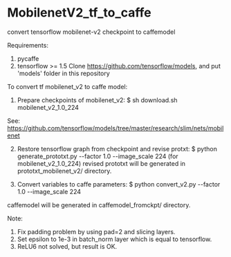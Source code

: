 # MobilenetV2_tf_to_caffe
convert tensorflow mobilenet-v2 checkpoint to caffemodel


Requirements:
1. pycaffe
2. tensorflow >= 1.5
Clone https://github.com/tensorflow/models, and put 'models' folder in this repository


To convert tf mobilenet_v2 to caffe model:

1. Prepare checkpoints of mobilenet_v2:
$ sh download.sh mobilenet_v2_1.0_224

See: https://github.com/tensorflow/models/tree/master/research/slim/nets/mobilenet


2. Restore tensorflow graph from checkpoint and revise protxt:
$ python generate_prototxt.py --factor 1.0 --image_scale 224 
(for mobilenet_v2_1.0_224)
revised prototxt will be generated in prototxt_mobilenet_v2/ directory.


3. Convert variables to caffe parameters:
$ python convert_v2.py --factor 1.0 --image_scale 224

caffemodel will be generated in caffemodel_fromckpt/ directory.


Note:
1. Fix padding problem by using pad=2 and slicing layers.
2. Set epsilon to 1e-3 in batch_norm layer which is equal to tensorflow.
3. ReLU6 not solved, but result is OK.
